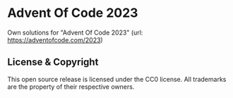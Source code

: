 Advent Of Code 2023
===

Own solutions for "Advent Of Code 2023" (url: https://adventofcode.com/2023)

License & Copyright
-------------------
This open source release is licensed under the CC0 license. All trademarks are the property of their respective owners.